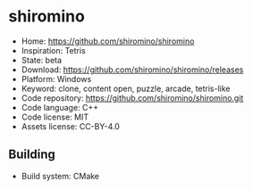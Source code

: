 # shiromino

- Home: https://github.com/shiromino/shiromino
- Inspiration: Tetris
- State: beta
- Download: https://github.com/shiromino/shiromino/releases
- Platform: Windows
- Keyword: clone, content open, puzzle, arcade, tetris-like
- Code repository: https://github.com/shiromino/shiromino.git
- Code language: C++
- Code license: MIT
- Assets license: CC-BY-4.0

## Building

- Build system: CMake